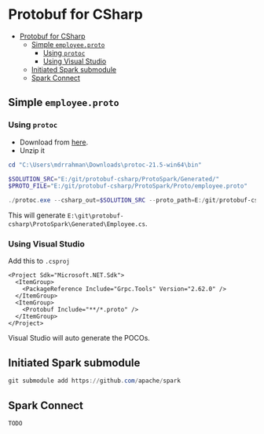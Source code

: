 # Protobuf for CSharp


<!-- TOC depthfrom:2 -->

- [Protobuf for CSharp](#protobuf-for-csharp)
  - [Simple `employee.proto`](#simple-employeeproto)
    - [Using `protoc`](#using-protoc)
    - [Using Visual Studio](#using-visual-studio)
  - [Initiated Spark submodule](#initiated-spark-submodule)
  - [Spark Connect](#spark-connect)

<!-- /TOC -->
<!-- /TOC -->

## Simple `employee.proto`

### Using `protoc`

* Download from [here](https://github.com/protocolbuffers/protobuf/releases/download/v21.5/protoc-21.5-win64.zip).
* Unzip it

```powershell
cd "C:\Users\mdrrahman\Downloads\protoc-21.5-win64\bin"

$SOLUTION_SRC="E:/git/protobuf-csharp/ProtoSpark/Generated/"
$PROTO_FILE="E:/git/protobuf-csharp/ProtoSpark/Proto/employee.proto"

./protoc.exe --csharp_out=$SOLUTION_SRC --proto_path=E:/git/protobuf-csharp/ProtoSpark/Proto/ $PROTO_FILE
```

This will generate `E:\git\protobuf-csharp\ProtoSpark\Generated\Employee.cs`.

### Using Visual Studio

Add this to `.csproj`

```
<Project Sdk="Microsoft.NET.Sdk">
  <ItemGroup>
	<PackageReference Include="Grpc.Tools" Version="2.62.0" />
  </ItemGroup>
  <ItemGroup>
	<Protobuf Include="**/*.proto" />
  </ItemGroup>
</Project>
```

Visual Studio will auto generate the POCOs.

## Initiated Spark submodule

```powershell
git submodule add https://github.com/apache/spark
```

## Spark Connect

`TODO`
